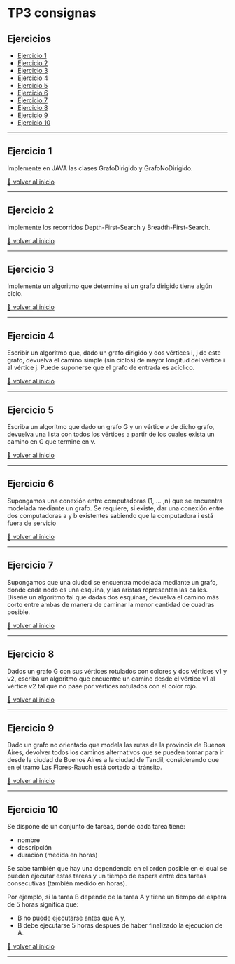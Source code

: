 # TP3 consignas

## Ejercicios
* [Ejercicio 1](#ejercicio-1)
* [Ejercicio 2](#ejercicio-2)
* [Ejercicio 3](#ejercicio-3)
* [Ejercicio 4](#ejercicio-4)
* [Ejercicio 5](#ejercicio-5)
* [Ejercicio 6](#ejercicio-6)
* [Ejercicio 7](#ejercicio-7)
* [Ejercicio 8](#ejercicio-8)
* [Ejercicio 9](#ejercicio-9)
* [Ejercicio 10](#ejercicio-10)

---

## Ejercicio 1

Implemente en JAVA las clases GrafoDirigido y GrafoNoDirigido.

[🔼 volver al inicio](#ejercicios)

---

## Ejercicio 2

Implemente los recorridos Depth-First-Search y Breadth-First-Search.

[🔼 volver al inicio](#ejercicios)

---

## Ejercicio 3

Implemente un algoritmo que determine si un grafo dirigido tiene algún ciclo.

[🔼 volver al inicio](#ejercicios)

---

## Ejercicio 4

Escribir un algoritmo que, dado un grafo dirigido y dos vértices i, j de este grafo, devuelva el
camino simple (sin ciclos) de mayor longitud del vértice i al vértice j. Puede suponerse que
el grafo de entrada es acíclico.

[🔼 volver al inicio](#ejercicios)

---

## Ejercicio 5

Escriba un algoritmo que dado un grafo G y un vértice v de dicho grafo, devuelva una lista
con todos los vértices a partir de los cuales exista un camino en G que termine en v.

[🔼 volver al inicio](#ejercicios)

---

## Ejercicio 6

Supongamos una conexión entre computadoras (1, ... ,n) que se encuentra modelada
mediante un grafo. Se requiere, si existe, dar una conexión entre dos computadoras a y b
existentes sabiendo que la computadora i está fuera de servicio

[🔼 volver al inicio](#ejercicios)

---

## Ejercicio 7

Supongamos que una ciudad se encuentra modelada mediante un grafo, donde cada nodo
es una esquina, y las aristas representan las calles. Diseñe un algoritmo tal que dadas dos
esquinas, devuelva el camino más corto entre ambas de manera de caminar la menor
cantidad de cuadras posible.

[🔼 volver al inicio](#ejercicios)

---

## Ejercicio 8

Dados un grafo G con sus vértices rotulados con colores y dos vértices v1 y v2, escriba un
algoritmo que encuentre un camino desde el vértice v1 al vértice v2 tal que no pase por
vértices rotulados con el color rojo.

[🔼 volver al inicio](#ejercicios)

---

## Ejercicio 9

Dado un grafo no orientado que modela las rutas de la provincia de Buenos Aires, devolver
todos los caminos alternativos que se pueden tomar para ir desde la ciudad de Buenos
Aires a la ciudad de Tandil, considerando que en el tramo Las Flores-Rauch está cortado al
tránsito.

[🔼 volver al inicio](#ejercicios)

---

## Ejercicio 10

Se dispone de un conjunto de tareas, donde cada tarea tiene:
- nombre
- descripción
- duración (medida en horas)

Se sabe también que hay una dependencia en el orden posible en el cual se pueden ejecutar 
estas tareas y un tiempo de espera entre dos tareas consecutivas (también medido en horas). 

Por ejemplo, si la tarea B depende de la tarea A y tiene un tiempo de espera de 5 horas significa que:
- B no puede ejecutarse antes que A y,
- B debe ejecutarse 5 horas después de haber finalizado la ejecución de A.

[🔼 volver al inicio](#ejercicios)

---